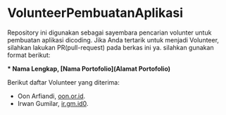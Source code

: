 # VolunteerPembuatanAplikasi
Repository ini digunakan sebagai sayembara pencarian volunter untuk pembuatan aplikasi dicoding. Jika Anda tertarik untuk menjadi Volunteer, silahkan lakukan PR(pull-request) pada berkas ini ya. silahkan gunakan format berikut:


**\* Nama Lengkap, [Nama Portofolio](Alamat Portofolio)**



Berikut daftar Volunteer yang diterima:

* Oon Arfiandi, [oon.or.id](oon.or.id).
* Irwan Gumilar, [ir.gm.id0](ir.gm.id).
